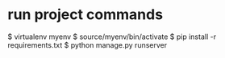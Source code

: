 # run project commands
$ virtualenv myenv
$ source/myenv/bin/activate
$ pip install -r requirements.txt
$ python manage.py runserver
